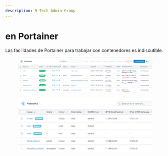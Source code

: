 ```yaml
---
description: N-Tech Admin Group
---
```


# en Portainer

Las facilidades de Portainer para trabajar con contenedores es indiscutible.

<figure><img src="../../.gitbook/assets/image (4).png" alt=""><figcaption></figcaption></figure>

<figure><img src="../../.gitbook/assets/image (5).png" alt=""><figcaption></figcaption></figure>

